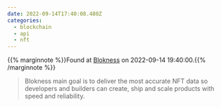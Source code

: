 ```yaml
---
date: 2022-09-14T17:40:08.480Z
categories:
  - blockchain
  - api
  - nft
---
```

{{% marginnote %}}Found at [Blokness](https://blokness.io/) on 2022-09-14 19:40:00.{{% /marginnote %}}

> Blokness main goal is to deliver the most accurate NFT data so developers and builders can create, ship and scale products with speed and reliability.

